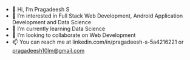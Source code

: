 - 👋 Hi, I’m Pragadeesh S
- 👀 I’m interested in Full Stack Web Development, Android Application Development and Data Science
- 🌱 I’m currently learning Data Science
- 💞️ I’m looking to collaborate on Web Development
- 📫 You can reach me at linkedin.com/in/pragadeesh-s-5a4216221 or pragadeesh10lm@gmail.com

<!---
PraGa069/PraGa069 is a ✨ special ✨ repository because its `README.md` (this file) appears on your GitHub profile.
You can click the Preview link to take a look at your changes.
--->
